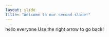 ```yaml
---
layout: slide
title: "Welcome to our second slide!"
---
```

hello everyone 
Use the right arrow to go back!
